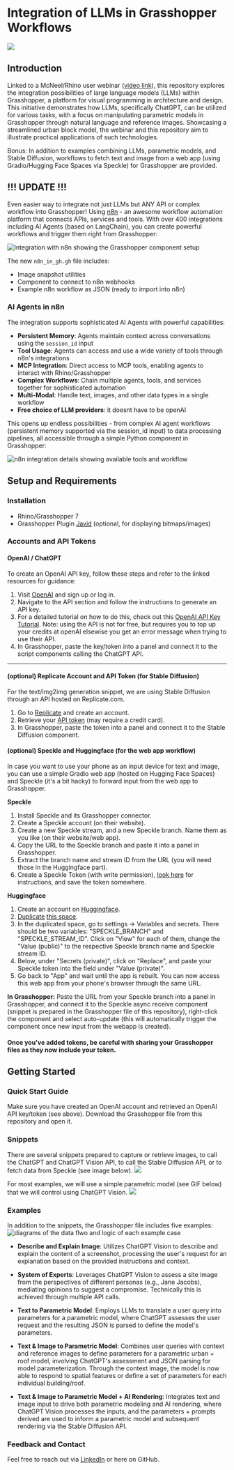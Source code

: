 # Integration of LLMs in Grasshopper Workflows
![](img/webinar.png)
## Introduction
Linked to a McNeel/Rhino user webinar ([video link](https://www.youtube.com/watch?v=tbUTjJROhNc)), this repository explores the integration possibilities of large language models (LLMs) within Grasshopper, a platform for visual programming in architecture and design. This initiative demonstrates how LLMs, specifically ChatGPT, can be utilized for various tasks, with a focus on manipulating parametric models in Grasshopper through natural language and reference images. Showcasing a streamlined urban block model, the webinar and this repository aim to illustrate practical applications of such technologies. 

Bonus: In addition to examples combining LLMs, parametric models, and Stable Diffusion, workflows to fetch text and image from a web app (using Gradio/Hugging Face Spaces via Speckle) for Grasshopper are provided.

## !!! UPDATE !!!
Even easier way to integrate not just LLMs but ANY API or complex workflow into Grasshopper! Using [n8n](https://n8n.io) - an awesome workflow automation platform that connects APIs, services and tools. With over 400 integrations including AI Agents  (based on LangChain), you can create powerful workflows and trigger them right from Grasshopper:

![Integration with n8n showing the Grasshopper component setup](img/n8n-in-grasshopper.png)

The new `n8n_in_gh.gh` file includes:
- Image snapshot utilities
- Component to connect to n8n webhooks 
- Example n8n workflow as JSON (ready to import into n8n)

### AI Agents in n8n
The integration supports sophisticated AI Agents with powerful capabilities:
- **Persistent Memory**: Agents maintain context across conversations using the `session_id` input
- **Tool Usage**: Agents can access and use a wide variety of tools through n8n's integrations
- **MCP Integration**: Direct access to MCP tools, enabling agents to interact with Rhino/Grasshopper
- **Complex Workflows**: Chain multiple agents, tools, and services together for sophisticated automation
- **Multi-Modal**: Handle text, images, and other data types in a single workflow
- **Free choice of LLM providers**: it doesnt have to be openAI

This opens up endless possibilities - from complex AI agent workflows (persistent memory supported via the session_id input) to data processing pipelines, all accessible through a simple Python component in Grasshopper:

![n8n integration details showing available tools and workflow](img/n8n-details.png)

## Setup and Requirements

### Installation
- Rhino/Grasshopper 7
- Grasshopper Plugin [Javid](https://www.food4rhino.com/en/app/javid) (optional, for displaying bitmaps/images)

### Accounts and API Tokens
#### OpenAI / ChatGPT
To create an OpenAI API key, follow these steps and refer to the linked resources for guidance:

1. Visit [OpenAI](https://platform.openai.com) and sign up or log in.
2. Navigate to the API section and follow the instructions to generate an API key.
3. For a detailed tutorial on how to do this, check out this [OpenAI API Key Tutorial](https://www.youtube.com/watch?v=FgjdC07qgUc).
Note: using the API is not for free, but requires you to top up your credits at openAI elsewise you get an error message when trying to use their API.
5. In Grasshopper, paste the key/token into a panel and connect it to the script components calling the ChatGPT API.

___
#### (optional) Replicate Account and API Token (for Stable Diffusion) 
For the text/img2img generation snippet, we are using Stable Diffusion through an API hosted on Replicate.com.
1. Go to [Replicate](https://replicate.com) and create an account.
2. Retrieve your [API token](https://docs.mindmac.app/how-to.../add-api-key/create-replicate-api-key) (may require a credit card).
3. In Grasshopper, paste the token into a panel and connect it to the Stable Diffusion component.

#### (optional) Speckle and Huggingface (for the web app workflow)
In case you want to use your phone as an input device for text and image, you can use a simple Gradio web app (hosted on Hugging Face Spaces) and Speckle (it's a bit hacky) to forward input from the web app to Grasshopper.

**Speckle**
1. Install Speckle and its Grasshopper connector.
2. Create a Speckle account (on their website).
3. Create a new Speckle stream, and a new Speckle branch. Name them as you like (on their website/web app).
4. Copy the URL to the Speckle branch and paste it into a panel in Grasshopper.
5. Extract the branch name and stream ID from the URL (you will need those in the Huggingface part).
6. Create a Speckle Token (with write permission), [look here](https://speckle.guide/dev/tokens.html#) for instructions, and save the token somewhere.

**Huggingface**
1. Create an account on [Huggingface](https://huggingface.co).
2. [Duplicate](https://huggingface.co/docs/hub/spaces-overview#duplicating-a-space) [this space](https://huggingface.co/spaces/serJD/withVisionAndVoice).
3. In the duplicated space, go to settings -> Variables and secrets. There should be two variables: "SPECKLE_BRANCH" and "SPECKLE_STREAM_ID". Click on "View" for each of them, change the "Value (public)" to the respective Speckle branch name and Speckle stream ID.
4. Below, under "Secrets (private)", click on "Replace", and paste your Speckle token into the field under "Value (private)".
5. Go back to "App" and wait until the app is rebuilt. You can now access this web app from your phone's browser through the same URL.

**In Grasshopper:**
Paste the URL from your Speckle branch into a panel in Grasshopper, and connect it to the Speckle async receive component (snippet is prepared in the Grasshopper file of this repository), right-click the component and select auto-update (this will automatically trigger the component once new input from the webapp is created).

#### Once you've added tokens, be careful with sharing your Grasshopper files as they now include your token.

## Getting Started

### Quick Start Guide
Make sure you have created an OpenAI account and retrieved an OpenAI API key/token (see above).
Download the Grasshopper file from this repository and open it.

### Snippets
There are several snippets prepared to capture or retrieve images, to call the ChatGPT and ChatGPT Vision API, to call the Stable Diffusion API, or to fetch data from Speckle (see image below).
![](img/snippets.png)

For most examples, we will use a simple parametric model (see GIF below) that we will control using ChatGPT Vision. 
![](img/parModel.gif)

### Examples
In addition to the snippets, the Grasshopper file includes five examples:
![ diagrams of the data flwo and logic of each example case](img/exampleDiagrams.png)


- **Describe and Explain Image**: Utilizes ChatGPT Vision to describe and explain the content of a screenshot, processing the user's request for an explanation based on the provided instructions and context.

- **System of Experts**: Leverages ChatGPT Vision to assess a site image from the perspectives of different personas (e.g., Jane Jacobs), mediating opinions to suggest a compromise. Technically this is achieved through multiple API calls.

- **Text to Parametric Model**: Employs LLMs to translate a user query into parameters for a parametric model, where ChatGPT assesses the user request and the resulting JSON is parsed to define the model's parameters.

- **Text & Image to Parametric Model**: Combines user queries with context and reference images to define parameters for a parametric urban + roof model, involving ChatGPT's assessment and JSON parsing for model parameterization. Through the context image, the model is now able to respond to spatial features or define a set of parameters for each individual building/roof.

- **Text & Image to Parametric Model + AI Rendering**: Integrates text and image input to drive both parametric modeling and AI rendering, where ChatGPT Vision processes the inputs, and the parameters + prompts derived are used to inform a parametric model and subsequent rendering via the Stable Diffusion API.

### Feedback and Contact
Feel free to reach out via [LinkedIn](https://www.linkedin.com/in/serjoscha-düring-920644173/) or here on GitHub.
